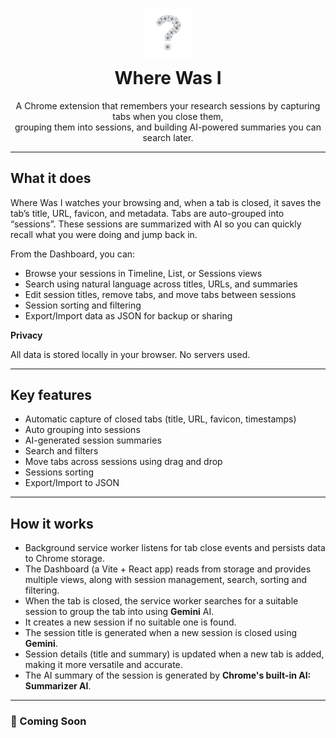 <div align="center" style="margin-top: 30px">
    <img src="./assets/logo.png" alt="Logo" width="80" />
    <h1 style="margin-top: 12px;">Where Was I</h1>
    <p>
        A Chrome extension that remembers your research sessions by capturing tabs when you close them,<br/>
        grouping them into sessions, and building AI-powered summaries you can search later.
    </p>
</div>

---

<!-- Short Demo Video -->

## What it does

Where Was I watches your browsing and, when a tab is closed, it saves the tab’s title, URL, favicon, and metadata. Tabs are auto-grouped into “sessions”. These sessions are summarized with AI so you can quickly recall what you were doing and jump back in.

From the Dashboard, you can:

- Browse your sessions in Timeline, List, or Sessions views
- Search using natural language across titles, URLs, and summaries
- Edit session titles, remove tabs, and move tabs between sessions
- Session sorting and filtering
- Export/Import data as JSON for backup or sharing

**Privacy**

All data is stored locally in your browser. No servers used.

---

## Key features

- Automatic capture of closed tabs (title, URL, favicon, timestamps)
- Auto grouping into sessions
- AI-generated session summaries
- Search and filters
- Move tabs across sessions using drag and drop
- Sessions sorting
- Export/Import to JSON

---

## How it works

- Background service worker listens for tab close events and persists data to Chrome storage.
- The Dashboard (a Vite + React app) reads from storage and provides multiple views, along with session management, search, sorting and filtering.
- When the tab is closed, the service worker searches for a suitable session to group the tab into using **Gemini** AI.
- It creates a new session if no suitable one is found.
- The session title is generated when a new session is closed using **Gemini**.
- Session details (title and summary) is updated when a new tab is added, making it more versatile and accurate.
- The AI summary of the session is generated by **Chrome's built-in AI: Summarizer AI**.

---

<!-- Installation -->

<!-- Contributing and Project Structure -->

<!-- Technical Details -->

<!-- Motivation -->

<!-- Image Gallery -->

### 🚀 Coming Soon
